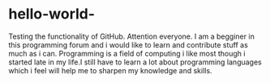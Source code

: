 # hello-world-
Testing the functionality of GitHub. 
Attention everyone. I am a begginer in this programming forum and i would like to learn and contribute  stuff as much as i can. Programming is a field of computing i like most though i started late in my life.I still have to learn a lot about programming languages which i feel will help me to sharpen my knowledge and skills.
